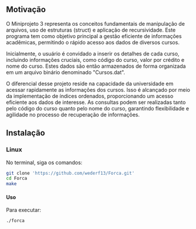 ## Motivação 
O Miniprojeto 3 representa os conceitos fundamentais de manipulação de arquivos, uso de estruturas (struct) e aplicação de recursividade. Este programa tem como objetivo principal a gestão eficiente de informações acadêmicas, permitindo o rápido acesso aos dados de diversos cursos.

Inicialmente, o usuário é convidado a inserir os detalhes de cada curso, incluindo informações cruciais, como código do curso, valor por crédito e nome do curso. Estes dados são então armazenados de forma organizada em um arquivo binário denominado "Cursos.dat".

O diferencial desse projeto reside na capacidade da universidade em acessar rapidamente as informações dos cursos. Isso é alcançado por meio da implementação de índices ordenados, proporcionando um acesso eficiente aos dados de interesse. As consultas podem ser realizadas tanto pelo código do curso quanto pelo nome do curso, garantindo flexibilidade e agilidade no processo de recuperação de informações.

## Instalação 

### Linux

No terminal, siga os comandos: 

```bash
git clone 'https://github.com/wederf13/Forca.git'
cd Forca
make
```
#### Uso
Para executar:
```bash
./forca
```
